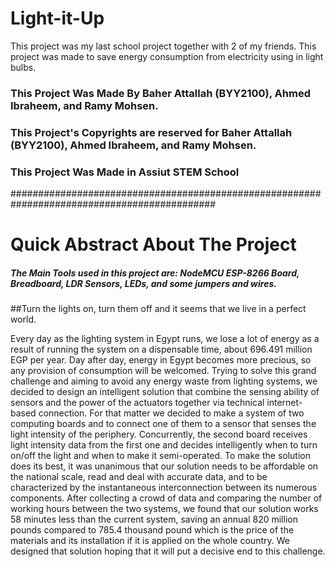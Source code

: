 # Light-it-Up
This project was my last school project together with 2 of my friends. This project was made to save energy consumption from electricity using in light bulbs.

### This Project Was Made By Baher Attallah (BYY2100), Ahmed Ibraheem, and Ramy Mohsen.
### This Project's Copyrights are reserved for Baher Attallah (BYY2100), Ahmed Ibraheem, and Ramy Mohsen.
### This Project Was Made in Assiut STEM School

#############################################################################################
# Quick Abstract About The Project
##### The Main Tools used in this project are: NodeMCU ESP-8266 Board, Breadboard, LDR Sensors, LEDs, and some jumpers and wires.
##Turn the lights on, turn them off and it seems that we live in a perfect world.  

Every day as the lighting system in Egypt runs, we lose a lot of energy as a result of running the system on a dispensable time, about 696.491 million EGP per year. Day after day, energy in Egypt becomes more precious, so any provision of consumption will be welcomed. Trying to solve this grand challenge and aiming to avoid any energy waste from lighting systems, we decided to design an intelligent solution that combine the sensing ability of sensors and the power of the actuators together via technical internet-based connection. For that matter we decided to make a system of two computing boards and to connect one of them to a sensor that senses the light intensity of the periphery. Concurrently, the second board receives light intensity data from the first one and decides intelligently when to turn on/off the light and when to make it semi-operated. To make the solution does its best, it was unanimous that our solution needs to be affordable on the national scale, read and deal with accurate data, and to be characterized by the instantaneous interconnection between its numerous components. After collecting a crowd of data and comparing the number of working hours between the two systems, we found that our solution works 58 minutes less than the current system, saving an annual 820 million pounds compared to 785.4 thousand pound which is the price of the materials and its installation if it is applied on the whole country. We designed that solution hoping that it will put a decisive end to this challenge.
